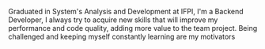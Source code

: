 ---
name: intro
author: Jhonatan Matheus Sousa Costa
address: Teresina, Piauí - Brazil
address_br: Teresina, Piauí - Brasil
body: |
    Graduated in System's Analysis and Development at IFPI, I'm a Backend Developer, I always try to acquire new skills that will improve my performance and code quality, adding more value to the team project. Being challenged and keeping myself constantly learning are my motivators
    
body_br: |
    Graduado em Análise e Desenvolvimento de sistemas no IFPI, Sou Desenvolvedor Backend, procuro
    sempre adquirir novas habilidades que venha melhorar o meu desempenho e qualidade de código, agregando mais valor ao projeto em equipe. Ser desafiado e me manter em constante aprendizado são meus motivadores.
---